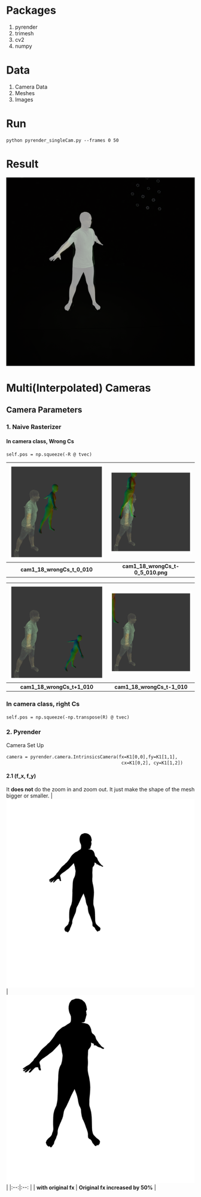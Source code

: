 # Packages
1. pyrender
2. trimesh
3. cv2 
4. numpy

# Data
1. Camera Data
2. Meshes
3. Images 

# Run 
```
python pyrender_singleCam.py --frames 0 50
```
# Result 
![overlaySmpl_gtImage](000000.png)

# Multi(Interpolated) Cameras

## Camera Parameters
### 1. Naive Rasterizer
#### In camera class, **Wrong Cs**
```
self.pos = np.squeeze(-R @ tvec)
```

| ![cam1_18_wrongCs_t_0_010.png](images_diffCamConf/cam1_18_wrongCs_t_0_010.png)| ![cam1_18_wrongCs_t-0_5_010.png](images_diffCamConf/cam1_18_wrongCs_t-0_5_010.png)   |
|:--:|:--: |
| <b> cam1_18_wrongCs_t_0_010</b>|  <b>cam1_18_wrongCs_t-0_5_010.png</b>  |

|![cam1_18_wrongCs_t+1_010.png](images_diffCamConf/cam1_18_wrongCs_t+1_010.png)|  ![cam1_18_wrongCs_t-1_010.png](images_diffCamConf/cam1_18_wrongCs_t-1_010.png)|
|:--:|:--: |
| <b>cam1_18_wrongCs_t+1_010 </b>  |  <b>cam1_18_wrongCs_t-1_010</b>   |

### In camera class, **right Cs**
```
self.pos = np.squeeze(-np.transpose(R) @ tvec)
```



### 2. Pyrender
Camera Set Up 
```
camera = pyrender.camera.IntrinsicsCamera(fx=K1[0,0],fy=K1[1,1],
                                           cx=K1[0,2], cy=K1[1,2])
```
#### 2.1 (f_x, f_y)
It **does not** do the zoom in and zoom out. It just make the shape of the mesh bigger or smaller.
|![000000_fx.png](pyrender_diffConf/000000_fx.png)|  ![000000_fx150.png](pyrender_diffConf/000000_fx150.png)|
|:--:|:--: |
| <b>with original fx </b>  |  <b>Original fx increased by 50%</b>   |
